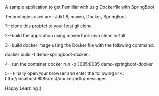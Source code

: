 A sample application to get Familliar with usig Dockerfile with SpringBoot 

Technologies used are : Jdk1.8, maven, Docker, SpringBoot

1--clone this projetct to your host
 git clone

2--build the application using maven tool:
mvn clean install

3--build docker image using the Docker file with the following command:

docker build -t demo-springboot-docker .

4--run the container
docker run -p 8085:8085 demo-springboot-docker

5-- Finally open your browser and enter the following link :
http://localhost:8085/rest/docker/hello/messages

Happy Learning :)
